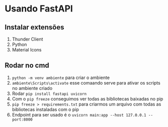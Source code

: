 # Usando FastAPI

##  Instalar extensões
1.	Thunder Client
1.	Python
1.  Material Icons
   
## Rodar no cmd
1.	```python -m venv ambiente``` para criar o ambiente
1.	```ambiente\Scripts\activate``` esse comaando serve para ativar os scripts no ambiente criado
1.  Rodar ```pip install fastapi uvicorn```
1.  Com o ```pip freeze``` conseguimos ver todas as bibliotecas baixadas no pip 
1.  ```pip freeze > requirements.txt``` para criarmos um arquivo com todas as bibliotecas instaladas com o pip
1.  Endpoint para ser usado é o ```uvicorn main:app --host 127.0.0.1 --port:8000``` 
